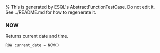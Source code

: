 % This is generated by ESQL's AbstractFunctionTestCase. Do not edit it. See ../README.md for how to regenerate it.

### NOW
Returns current date and time.

```esql
ROW current_date = NOW()
```
